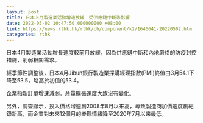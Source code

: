 ```yaml
---
layout: post
title: 日本上月製造業活動增速放緩　受供應鏈中斷等影響
date: 2022-05-02 10:47:50.000000000 +08:00
link: https://news.rthk.hk/rthk/ch/component/k2/1646641-20220502.htm
categories: rthk
---
```


日本4月製造業活動增長速度較前月放緩，因為供應鏈中斷和內地嚴格的防疫封控措施，削弱相關需求。

經季節性調整後，日本4月Jibun銀行製造業採購經理指數(PMI)終值由3月54.1下降至53.5，略高於初值的53.4。

企業指新訂單增速減弱，産量擴張速度大致沒有變化。

另外，調查顯示，投入價格增速創2008年8月以来高，導致製造商加價速度創紀錄新高，而企業對未來12個月的樂觀情緒降至2020年7月以来最低。
